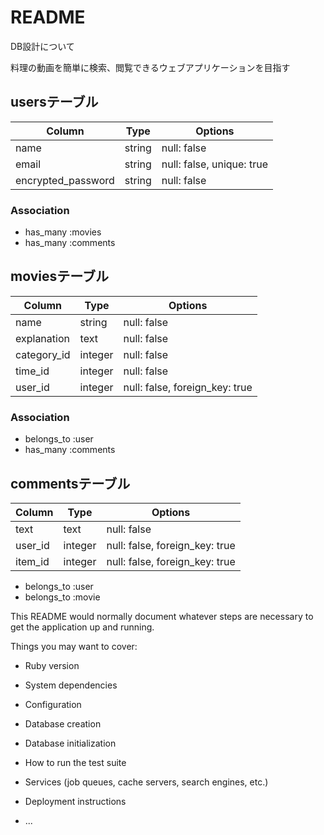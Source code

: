 # README

DB設計について

料理の動画を簡単に検索、閲覧できるウェブアプリケーションを目指す

## usersテーブル

| Column                   | Type       | Options                   |
| ------------------------ | ---------- | ------------------------- |
| name                     | string     | null: false               |
| email                    | string     | null: false, unique: true |
| encrypted_password       | string     | null: false               |

### Association
- has_many :movies
- has_many :comments

## moviesテーブル

| Column           | Type       | Options                        |
| ---------------- | ---------- | ------------------------------ |
| name             | string     | null: false                    |
| explanation      | text       | null: false                    |
| category_id      | integer    | null: false                    |
| time_id        | integer    | null: false                    |
| user_id          | integer    | null: false, foreign_key: true |

### Association
- belongs_to :user
- has_many :comments

 ## commentsテーブル

| Column        | Type       | Options                        |
| ------------- | ---------- | ------------------------------ |
| text          | text       | null: false                    |
| user_id       | integer    | null: false, foreign_key: true |
| item_id       | integer    | null: false, foreign_key: true |

- belongs_to :user
- belongs_to :movie


This README would normally document whatever steps are necessary to get the
application up and running.

Things you may want to cover:

* Ruby version

* System dependencies

* Configuration

* Database creation

* Database initialization

* How to run the test suite

* Services (job queues, cache servers, search engines, etc.)

* Deployment instructions

* ...
